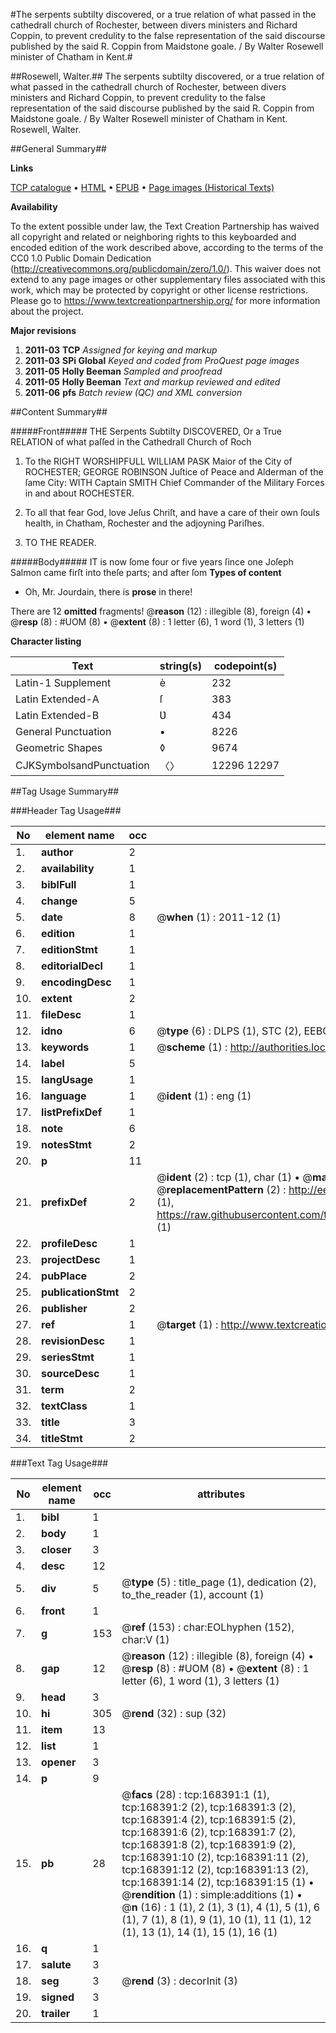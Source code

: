 #The serpents subtilty discovered, or a true relation of what passed in the cathedrall church of Rochester, between divers ministers and Richard Coppin, to prevent credulity to the false representation of the said discourse published by the said R. Coppin from Maidstone goale. / By Walter Rosewell minister of Chatham in Kent.#

##Rosewell, Walter.##
The serpents subtilty discovered, or a true relation of what passed in the cathedrall church of Rochester, between divers ministers and Richard Coppin, to prevent credulity to the false representation of the said discourse published by the said R. Coppin from Maidstone goale. / By Walter Rosewell minister of Chatham in Kent.
Rosewell, Walter.

##General Summary##

**Links**

[TCP catalogue](http://www.ota.ox.ac.uk/tcp/)  • 
[HTML](http://tei.it.ox.ac.uk/tcp/Texts-HTML/free/A91/A91975.html)  • 
[EPUB](http://tei.it.ox.ac.uk/tcp/Texts-EPUB/free/A91/A91975.epub) • 
[Page images (Historical Texts)](https://historicaltexts.jisc.ac.uk/eebo-99866345e)

**Availability**

To the extent possible under law, the Text Creation Partnership has waived all copyright and related or neighboring rights to this keyboarded and encoded edition of the work described above, according to the terms of the CC0 1.0 Public Domain Dedication (http://creativecommons.org/publicdomain/zero/1.0/). This waiver does not extend to any page images or other supplementary files associated with this work, which may be protected by copyright or other license restrictions. Please go to https://www.textcreationpartnership.org/ for more information about the project.

**Major revisions**

1. __2011-03__ __TCP__ *Assigned for keying and markup*
1. __2011-03__ __SPi Global__ *Keyed and coded from ProQuest page images*
1. __2011-05__ __Holly Beeman__ *Sampled and proofread*
1. __2011-05__ __Holly Beeman__ *Text and markup reviewed and edited*
1. __2011-06__ __pfs__ *Batch review (QC) and XML conversion*

##Content Summary##

#####Front#####
THE Serpents Subtilty DISCOVERED, Or a True RELATION of what paſſed in the Cathedrall Church of Roch
1. To the RIGHT WORSHIPFULL WILLIAM PASK Maior of the City of ROCHESTER; GEORGE ROBINSON Juſtice of Peace and Alderman of the ſame City: WITH Captain SMITH Chief Commander of the Military Forces in and about ROCHESTER.

1. To all that fear God, love Jeſus Chriſt, and have a care of their own ſouls health, in Chatham, Rochester and the adjoyning Pariſhes.

1. TO THE READER.

#####Body#####
IT is now ſome four or five years ſince one Joſeph Salmon came firſt into theſe parts; and after ſom
**Types of content**

  * Oh, Mr. Jourdain, there is **prose** in there!

There are 12 **omitted** fragments! 
 @__reason__ (12) : illegible (8), foreign (4)  •  @__resp__ (8) : #UOM (8)  •  @__extent__ (8) : 1 letter (6), 1 word (1), 3 letters (1)

**Character listing**


|Text|string(s)|codepoint(s)|
|---|---|---|
|Latin-1 Supplement|è|232|
|Latin Extended-A|ſ|383|
|Latin Extended-B|Ʋ|434|
|General Punctuation|•|8226|
|Geometric Shapes|◊|9674|
|CJKSymbolsandPunctuation|〈〉|12296 12297|

##Tag Usage Summary##

###Header Tag Usage###

|No|element name|occ|attributes|
|---|---|---|---|
|1.|__author__|2||
|2.|__availability__|1||
|3.|__biblFull__|1||
|4.|__change__|5||
|5.|__date__|8| @__when__ (1) : 2011-12 (1)|
|6.|__edition__|1||
|7.|__editionStmt__|1||
|8.|__editorialDecl__|1||
|9.|__encodingDesc__|1||
|10.|__extent__|2||
|11.|__fileDesc__|1||
|12.|__idno__|6| @__type__ (6) : DLPS (1), STC (2), EEBO-CITATION (1), PROQUEST (1), VID (1)|
|13.|__keywords__|1| @__scheme__ (1) : http://authorities.loc.gov/ (1)|
|14.|__label__|5||
|15.|__langUsage__|1||
|16.|__language__|1| @__ident__ (1) : eng (1)|
|17.|__listPrefixDef__|1||
|18.|__note__|6||
|19.|__notesStmt__|2||
|20.|__p__|11||
|21.|__prefixDef__|2| @__ident__ (2) : tcp (1), char (1)  •  @__matchPattern__ (2) : ([0-9\-]+):([0-9IVX]+) (1), (.+) (1)  •  @__replacementPattern__ (2) : http://eebo.chadwyck.com/downloadtiff?vid=$1&page=$2 (1), https://raw.githubusercontent.com/textcreationpartnership/Texts/master/tcpchars.xml#$1 (1)|
|22.|__profileDesc__|1||
|23.|__projectDesc__|1||
|24.|__pubPlace__|2||
|25.|__publicationStmt__|2||
|26.|__publisher__|2||
|27.|__ref__|1| @__target__ (1) : http://www.textcreationpartnership.org/docs/. (1)|
|28.|__revisionDesc__|1||
|29.|__seriesStmt__|1||
|30.|__sourceDesc__|1||
|31.|__term__|2||
|32.|__textClass__|1||
|33.|__title__|3||
|34.|__titleStmt__|2||


###Text Tag Usage###

|No|element name|occ|attributes|
|---|---|---|---|
|1.|__bibl__|1||
|2.|__body__|1||
|3.|__closer__|3||
|4.|__desc__|12||
|5.|__div__|5| @__type__ (5) : title_page (1), dedication (2), to_the_reader (1), account (1)|
|6.|__front__|1||
|7.|__g__|153| @__ref__ (153) : char:EOLhyphen (152), char:V (1)|
|8.|__gap__|12| @__reason__ (12) : illegible (8), foreign (4)  •  @__resp__ (8) : #UOM (8)  •  @__extent__ (8) : 1 letter (6), 1 word (1), 3 letters (1)|
|9.|__head__|3||
|10.|__hi__|305| @__rend__ (32) : sup (32)|
|11.|__item__|13||
|12.|__list__|1||
|13.|__opener__|3||
|14.|__p__|9||
|15.|__pb__|28| @__facs__ (28) : tcp:168391:1 (1), tcp:168391:2 (2), tcp:168391:3 (2), tcp:168391:4 (2), tcp:168391:5 (2), tcp:168391:6 (2), tcp:168391:7 (2), tcp:168391:8 (2), tcp:168391:9 (2), tcp:168391:10 (2), tcp:168391:11 (2), tcp:168391:12 (2), tcp:168391:13 (2), tcp:168391:14 (2), tcp:168391:15 (1)  •  @__rendition__ (1) : simple:additions (1)  •  @__n__ (16) : 1 (1), 2 (1), 3 (1), 4 (1), 5 (1), 6 (1), 7 (1), 8 (1), 9 (1), 10 (1), 11 (1), 12 (1), 13 (1), 14 (1), 15 (1), 16 (1)|
|16.|__q__|1||
|17.|__salute__|3||
|18.|__seg__|3| @__rend__ (3) : decorInit (3)|
|19.|__signed__|3||
|20.|__trailer__|1||
